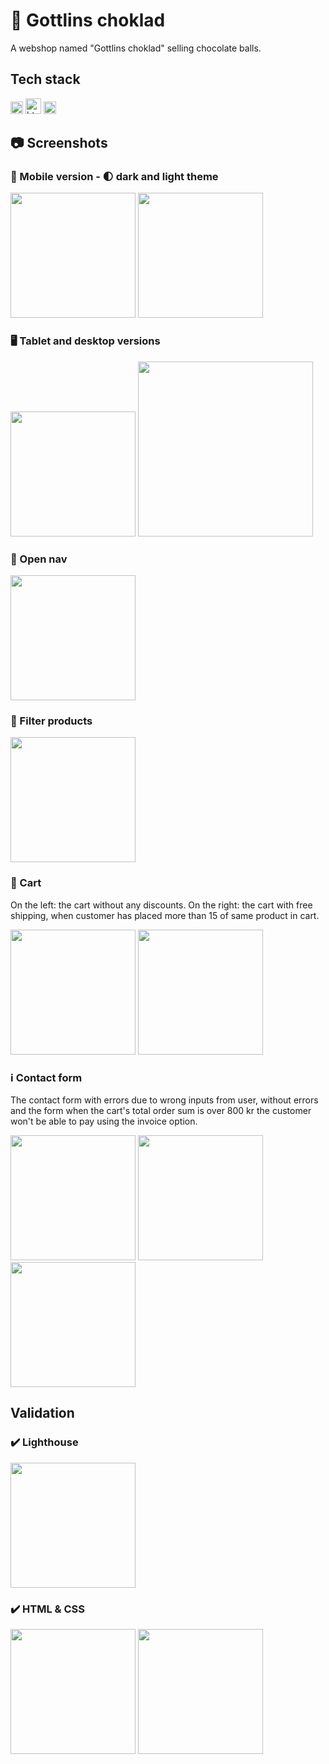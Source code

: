 # 🍫 Gottlins choklad 
A webshop named "Gottlins choklad" selling chocolate balls.

## Tech stack

<img src="https://user-images.githubusercontent.com/25181517/192158956-48192682-23d5-4bfc-9dfb-6511ade346bc.png" width="20" alt="Sass"> <img src="https://user-images.githubusercontent.com/25181517/192158954-f88b5814-d510-4564-b285-dff7d6400dad.png" width="25" alt="html5"> <img src="https://user-images.githubusercontent.com/25181517/117447155-6a868a00-af3d-11eb-9cfe-245df15c9f3f.png" width="20" alt="Javascript">

## 📷 Screenshots
### 📱 Mobile version - 🌓 dark and light theme 
<img src="/assets/Screenshots/mobile-full-version.png" width="200"> <img src="/assets/Screenshots/mobile-light-version.png" width="200">

### 🖥️ Tablet and desktop versions
<img src="/assets/Screenshots/tablet-full-version.png" width="200"> <img src="/assets/Screenshots/desktop-full-version.png" width="280">

### 🧭 Open nav
<img src="/assets/Screenshots/open-nav.png" width="200">

### 💄 Filter products 
<img src="/assets/Screenshots/open-filter.png" width="200">

### 🛒 Cart
On the left: the cart without any discounts. On the right: the cart with free shipping, when customer has placed more than 15 of same product in cart.

<img src="/assets/Screenshots/cart.png" width="200"> <img src="/assets/Screenshots/cart-shipping-free.png" width="200">


### ℹ️  Contact form 
The contact form with errors due to wrong inputs from user, without errors and the form when the cart's total order sum is over 800 kr the customer won't be able to pay using the invoice option.

<img src="/assets/Screenshots/contactform-errors.png" width="200"> <img src="/assets/Screenshots/contactform-no-errors.png" width="200"> <img src="/assets/Screenshots/cart-800-no-invoice.png" width="200">


## Validation
### ✔️ Lighthouse 
<img src="/assets/validation-and-lighthouse/lighthouse.png" width="200">

### ✔️ HTML & CSS
<img src="/assets/validation-and-lighthouse/validation-html-js.png" width="200"> <img src="/assets/validation-and-lighthouse/validation-css.png" width="200">
